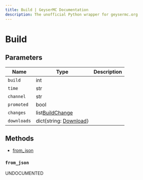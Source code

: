 ```yaml
---
title: Build | GeyserMC Documentation
description: The unofficial Python wrapper for geysermc.org
---
```


# Build

## Parameters

| Name        | Type                                    | Description |
| ----------- | --------------------------------------- | ----------- |
| `build`     | int                                     |             |
| `time`      | str                                     |             |
| `channel`   | str                                     |             |
| `promoted`  | bool                                    |             |
| `changes`   | list[BuildChange](./BuildChange.md)     |             |
| `downloads` | dict{string: [Download](./Download.md)} |             |

## Methods

- [from_json](#from_json)

### `from_json`

UNDOCUMENTED
